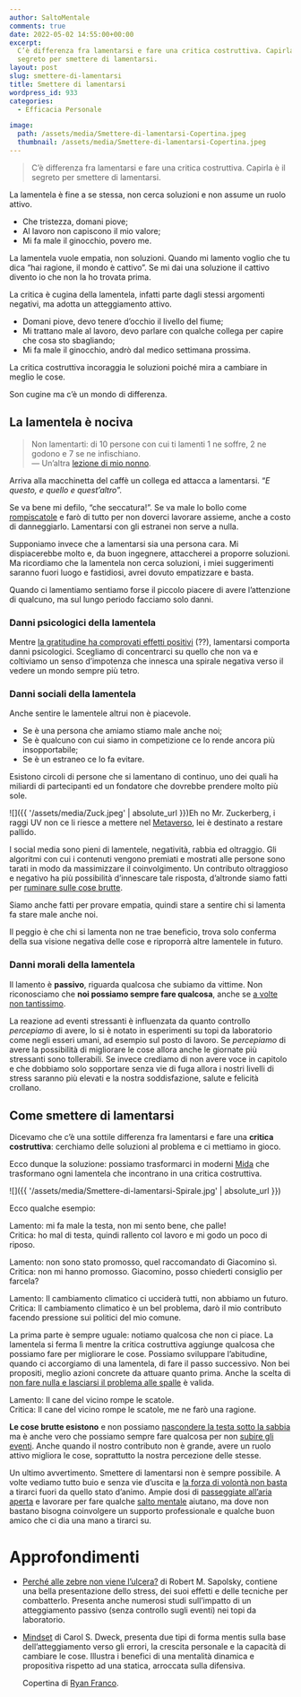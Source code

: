 ```yaml
---
author: SaltoMentale
comments: true
date: 2022-05-02 14:55:00+00:00
excerpt:
  C’è differenza fra lamentarsi e fare una critica costruttiva. Capirla è il
  segreto per smettere di lamentarsi.
layout: post
slug: smettere-di-lamentarsi
title: Smettere di lamentarsi
wordpress_id: 933
categories:
  - Efficacia Personale

image:
  path: /assets/media/Smettere-di-lamentarsi-Copertina.jpeg
  thumbnail: /assets/media/Smettere-di-lamentarsi-Copertina.jpeg
---
```


> C’è differenza fra lamentarsi e fare una critica costruttiva. Capirla è il segreto per smettere di lamentarsi.


La lamentela è fine a se stessa, non cerca soluzioni e non assume un ruolo attivo.

- Che tristezza, domani piove;
- Al lavoro non capiscono il mio valore;
- Mi fa male il ginocchio, povero me.

La lamentela vuole empatia, non soluzioni. Quando mi lamento voglio che tu dica “hai ragione, il mondo è cattivo”. Se mi dai una soluzione il cattivo divento io che non la ho trovata prima.

La critica è cugina della lamentela, infatti parte dagli stessi argomenti negativi, ma adotta un atteggiamento attivo.

- Domani piove, devo tenere d’occhio il livello del fiume;
- Mi trattano male al lavoro, devo parlare con qualche collega per capire che cosa sto sbagliando;
- Mi fa male il ginocchio, andrò dal medico settimana prossima.

La critica costruttiva incoraggia le soluzioni poiché mira a cambiare in meglio le cose.

Son cugine ma c’è un mondo di differenza.

## La lamentela è nociva

> Non lamentarti: di 10 persone con cui ti lamenti 1 ne soffre, 2 ne godono e 7 se ne infischiano.  
— Un’altra [lezione di mio nonno](/lezioni-nonni/).


Arriva alla macchinetta del caffè un collega ed attacca a lamentarsi. “_E questo, e quello e quest’altro_”.

Se va bene mi defilo, “che seccatura!”. Se va male lo bollo come [rompiscatole](/rompiscatole-ed-eroi/) e farò di tutto per non doverci lavorare assieme, anche a costo di danneggiarlo. Lamentarsi con gli estranei non serve a nulla.

Supponiamo invece che a lamentarsi sia una persona cara. Mi dispiacerebbe molto e, da buon ingegnere, attaccherei a proporre soluzioni. Ma ricordiamo che la lamentela non cerca soluzioni, i miei suggerimenti saranno fuori luogo e fastidiosi, avrei dovuto empatizzare e basta.

Quando ci lamentiamo sentiamo forse il piccolo piacere di avere l’attenzione di qualcuno, ma sul lungo periodo facciamo solo danni.

### Danni psicologici della lamentela

Mentre [la gratitudine ha comprovati effetti positivi](https://www.youtube.com/watch?v=KVjfFN89qvQ) (??), lamentarsi comporta danni psicologici. Scegliamo di concentrarci su quello che non va e coltiviamo un senso d’impotenza che innesca una spirale negativa verso il vedere un mondo sempre più tetro.

### Danni sociali della lamentela

Anche sentire le lamentele altrui non è piacevole.

- Se è una persona che amiamo stiamo male anche noi;
- Se è qualcuno con cui siamo in competizione ce lo rende ancora più insopportabile;
- Se è un estraneo ce lo fa evitare.

Esistono circoli di persone che si lamentano di continuo, uno dei quali ha miliardi di partecipanti ed un fondatore che dovrebbe prendere molto più sole.

![]({{ '/assets/media/Zuck.jpeg' | absolute_url }})Eh no Mr. Zuckerberg, i raggi UV non ce li riesce a mettere nel [Metaverso](https://www.huffingtonpost.it/entry/facebook-va-oltre-cose-il-metaverso-il-mondo-parallelo-dove-noi-tutti-abiteremo_it_617bf481e4b066de4f6f5816), lei è destinato a restare pallido.

I social media sono pieni di lamentele, negatività, rabbia ed oltraggio. Gli algoritmi con cui i contenuti vengono premiati e mostrati alle persone sono tarati in modo da massimizzare il coinvolgimento. Un contributo oltraggioso e negativo ha più possibilità d’innescare tale risposta, d’altronde siamo fatti per [ruminare sulle cose brutte](/i-nuovi-ruminanti/).

Siamo anche fatti per provare empatia, quindi stare a sentire chi si lamenta fa stare male anche noi.

Il peggio è che chi si lamenta non ne trae beneficio, trova solo conferma della sua visione negativa delle cose e riproporrà altre lamentele in futuro.

### Danni morali della lamentela

Il lamento è **passivo**, riguarda qualcosa che subiamo da vittime. Non riconosciamo che **noi possiamo sempre fare qualcosa**, anche se [a volte non tantissimo](/forza-di-volonta/).

La reazione ad eventi stressanti è influenzata da quanto controllo _percepiamo_ di avere, lo si è notato in esperimenti su topi da laboratorio come negli esseri umani, ad esempio sul posto di lavoro. Se _percepiamo_ di avere la possibilità di migliorare le cose allora anche le giornate più stressanti sono tollerabili. Se invece crediamo di non avere voce in capitolo e che dobbiamo solo sopportare senza vie di fuga allora i nostri livelli di stress saranno più elevati e la nostra soddisfazione, salute e felicità crollano.

## Come smettere di lamentarsi

Dicevamo che c’è una sottile differenza fra lamentarsi e fare una **critica costruttiva**: cerchiamo delle soluzioni al problema e ci mettiamo in gioco.

Ecco dunque la soluzione: possiamo trasformarci in moderni [Mida](https://it.wikipedia.org/wiki/Mida) che trasformano ogni lamentela che incontrano in una critica costruttiva.

![]({{ '/assets/media/Smettere-di-lamentarsi-Spirale.jpg' | absolute_url }})

Ecco qualche esempio:

Lamento: mi fa male la testa, non mi sento bene, che palle!  
Critica: ho mal di testa, quindi rallento col lavoro e mi godo un poco di riposo.

Lamento: non sono stato promosso, quel raccomandato di Giacomino sì.  
Critica: non mi hanno promosso. Giacomino, posso chiederti consiglio per farcela?

Lamento: Il cambiamento climatico ci ucciderà tutti, non abbiamo un futuro.  
Critica: Il cambiamento climatico è un bel problema, darò il mio contributo facendo pressione sui politici del mio comune.

La prima parte è sempre uguale: notiamo qualcosa che non ci piace. La lamentela si ferma lì mentre la critica costruttiva aggiunge qualcosa che possiamo fare per migliorare le cose. Possiamo sviluppare l’abitudine, quando ci accorgiamo di una lamentela, di fare il passo successivo. Non bei propositi, meglio azioni concrete da attuare quanto prima. Anche la scelta di [non fare nulla e lasciarsi il problema alle spalle](/guerre-inventate/) è valida.

Lamento: Il cane del vicino rompe le scatole.  
Critica: Il cane del vicino rompe le scatole, me ne farò una ragione.

**Le cose brutte esistono** e non possiamo [nascondere la testa sotto la sabbia](/la-mappa-non-e-il-territorio/) ma è anche vero che possiamo sempre fare qualcosa per non [subire gli eventi](/fermare-auto-in-corsa/). Anche quando il nostro contributo non è grande, avere un ruolo attivo migliora le cose, soprattutto la nostra percezione delle stesse.

Un ultimo avvertimento. Smettere di lamentarsi non è sempre possibile. A volte vediamo tutto buio e senza vie d’uscita e [la forza di volontà non basta](/forza-di-volonta/) a tirarci fuori da quello stato d’animo. Ampie dosi di [passeggiate all’aria aperta](/schiavi-dellumore/) e lavorare per fare qualche [salto mentale](/cose-un-salto-mentale/) aiutano, ma dove non bastano bisogna coinvolgere un supporto professionale e qualche buon amico che ci dia una mano a tirarci su.

# Approfondimenti

- [Perché alle zebre non viene l’ulcera?](https://amzn.to/3KBfCEg) di Robert M. Sapolsky, contiene una bella presentazione dello stress, dei suoi effetti e delle tecniche per combatterlo. Presenta anche numerosi studi sull’impatto di un atteggiamento passivo (senza controllo sugli eventi) nei topi da laboratorio.
- [Mindset](https://amzn.to/3kuzJtd) di Carol S. Dweck, presenta due tipi di forma mentis sulla base dell’atteggiamento verso gli errori, la crescita personale e la capacità di cambiare le cose. Illustra i benefici di una mentalità dinamica e propositiva rispetto ad una statica, arroccata sulla difensiva.

  Copertina di <a href="https://unsplash.com/@ryanmfranco?utm_source=unsplash&utm_medium=referral&utm_content=creditCopyText">Ryan Franco</a>.
